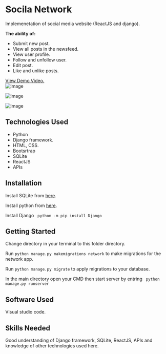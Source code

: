 # Socila Network
Implemenetation of social media website (ReactJS and django).

**The ability of:**
- Submit new post.
- View all posts in the newsfeed.
- View user profile.
- Follow and unfollow user.
- Edit post.
- Like and unlike posts.

[View Demo Video.](https://youtu.be/kCDG1nHqz6Q)
<br>
![image](https://user-images.githubusercontent.com/74314248/111304074-f24ac900-865d-11eb-8033-4c13c6d9cc7a.png)

![image](https://user-images.githubusercontent.com/74314248/111304143-0f7f9780-865e-11eb-8bf0-8f0757af39a3.png)

![image](https://user-images.githubusercontent.com/74314248/111304368-5077ac00-865e-11eb-9764-45910a4c14bb.png)

## Technologies Used
- Python
- Django framework.
- HTML, CSS.
- Bootsrtrap
- SQLite
- ReactJS
- APIs

## Installation
Install SQLite from [here](https://www.sqlite.org/download.html).

Install python from [here](https://www.python.org/downloads/).

Install Django
``` python -m pip install Django```

## Getting Started

Change directory in your terminal to this folder directory.

Run ```python manage.py makemigrations network``` to make migrations for the network app.

Run ```python manage.py migrate``` to apply migrations to your database.

In the main directory open your CMD then start server by entring
``` python manage.py runserver```

## Software Used
Visual studio code.

## Skills Needed
Good understanding of Django framework, SQLite, ReactJS, APIs and knowledge of other technologies used here. 